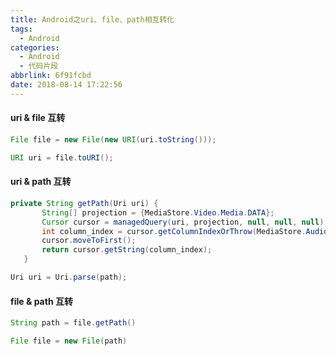 ```yaml
---
title: Android之uri、file、path相互转化
tags:
  - Android
categories:
  - Android
  - 代码片段
abbrlink: 6f91fcbd
date: 2018-08-14 17:22:56
---
```


#### uri & file 互转
```java
File file = new File(new URI(uri.toString()));  
```
```java
URI uri = file.toURI();  
```

#### uri & path 互转
```java
private String getPath(Uri uri) {  
       String[] projection = {MediaStore.Video.Media.DATA};  
       Cursor cursor = managedQuery(uri, projection, null, null, null);  
       int column_index = cursor.getColumnIndexOrThrow(MediaStore.Audio.Media.DATA);  
       cursor.moveToFirst();  
       return cursor.getString(column_index);  
   }  
```
```java
Uri uri = Uri.parse(path);  
```

#### file & path 互转
```java
String path = file.getPath()  
```
```java
File file = new File(path)  
```

<!--more-->